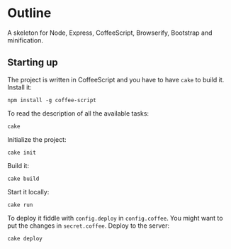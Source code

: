 # Outline

A skeleton for Node, Express, CoffeeScript, Browserify, Bootstrap and
minification.

## Starting up

The project is written in CoffeeScript and you have to have `cake` to build it.
Install it:

    npm install -g coffee-script

To read the description of all the available tasks:

    cake

Initialize the project:

    cake init

Build it:

    cake build

Start it locally:

    cake run

To deploy it fiddle with `config.deploy` in `config.coffee`. You might want to
put the changes in `secret.coffee`. Deploy to the server:

    cake deploy
